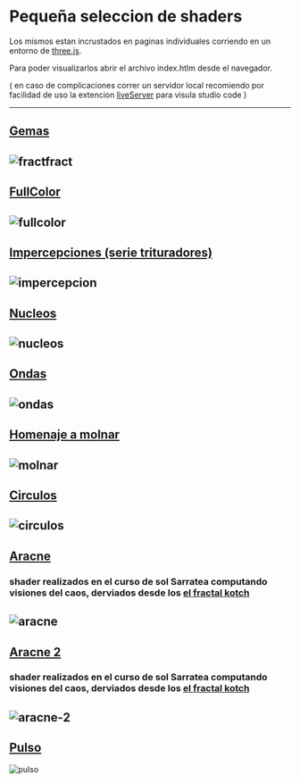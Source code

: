 # Pequeña seleccion de shaders 

Los mismos estan incrustados en paginas individuales corriendo en un entorno de [three.js](https://threejs.org/).

Para poder visualizarlos abrir el archivo index.htlm desde el navegador.

( en caso de complicaciones correr un servidor local recomiendo por facilidad de uso la extencion [liveServer](https://marketplace.visualstudio.com/items?itemName=ritwickdey.LiveServer) para visula studio code )

--------
## [Gemas](https://santitfg.github.io/seleccion-shaders/fractfract/)
![fractfract](https://gitlab.com/stfg.prof/seleccion_shaders/-/raw/main/fractfract/fractfract.jpg)
--------
## [FullColor](https://santitfg.github.io/seleccion-shaders/fullcolor/)
![fullcolor](https://gitlab.com/stfg.prof/seleccion_shaders/-/raw/main/fullcolor/fullcolor.jpg)
--------
## [Impercepciones (serie trituradores)](https://santitfg.github.io/seleccion-shaders/impercepcion/)
![impercepcion](https://gitlab.com/stfg.prof/seleccion_shaders/-/raw/main/impercepcion/impercepcion.jpg)
--------
## [Nucleos](https://santitfg.github.io/seleccion-shaders/nucleos)
![nucleos](https://gitlab.com/stfg.prof/seleccion_shaders/-/raw/main/nucleos/nucleos.jpg)
--------
## [Ondas](https://santitfg.github.io/seleccion-shaders/ondas)
![ondas](https://gitlab.com/stfg.prof/seleccion_shaders/-/raw/main/ondas/ondas.jpg)
--------
## [Homenaje a molnar](https://santitfg.github.io/seleccion-shaders/molnar)
![molnar](https://gitlab.com/stfg.prof/seleccion_shaders/-/raw/main/molnar/molnar.jpg)
--------
## [Circulos](https://santitfg.github.io/seleccion-shaders/circulos)
![circulos](https://gitlab.com/stfg.prof/seleccion_shaders/-/raw/main/circulos/circulos.jpg)
--------
## [Aracne](https://santitfg.github.io/seleccion-shaders/aracne)
###  shader realizados en el curso de sol Sarratea computando visiones del caos, derviados desde los [el fractal kotch](https://lashaderwiki.solsarratea.world/cursos/tematicos/computando-visiones-del-caos-en-glsl-por-cceba-media-lab/descripcion-sobre-las-clases/clase-1)
![aracne](https://gitlab.com/stfg.prof/seleccion_shaders/-/raw/main/aracne/aracne.jpg)
--------
## [Aracne 2](https://santitfg.github.io/seleccion-shaders/aracne-2)
###  shader realizados en el curso de sol Sarratea computando visiones del caos, derviados desde los [el fractal kotch](https://lashaderwiki.solsarratea.world/cursos/tematicos/computando-visiones-del-caos-en-glsl-por-cceba-media-lab/descripcion-sobre-las-clases/clase-1)
![aracne-2](https://gitlab.com/stfg.prof/seleccion_shaders/-/raw/main/aracne-2/aracne-2.jpg)
--------
## [Pulso](https://santitfg.github.io/seleccion-shaders/pulso)
![pulso](https://gitlab.com/stfg.prof/seleccion_shaders/-/raw/main/pulso/pulso.jpg)

